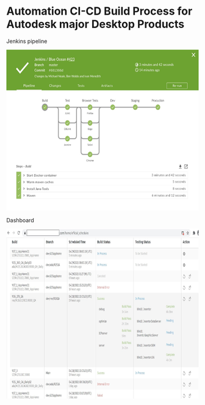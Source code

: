 # Automation CI-CD Build Process for Autodesk major Desktop Products

Jenkins pipeline

<img src="pics/3/1.jenkins.jpg" width="600" height="421"> 

Dashboard

<img src="pics/3/2.dashboard.jpg" width="600" height="445"> 
